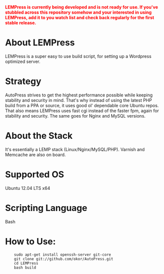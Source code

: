 **<span style="color: red;">LEMPress is currently being developed and is not ready for use. If you've stubbled across this repository somehow and your interested in using LEMPress, add it to you watch list and check back regularly for the first stable release.</span>**

About LEMPress
=========
  LEMPress is a super easy to use build script, for setting up a Wordpress optimized server. 

Strategy
=====
  AutoPress strives to get the highest performance possible while keeping stability and security in mind. That's why instead of using the latest PHP build from a PPA or source, it uses good ol' dependable core Ubuntu repos. That also means LEMPress uses fast cgi instead of the faster fpm, again for stability and security. The same goes for Nginx and MySQL versions.

About the Stack
==========
  It's essentially a LEMP stack (Linux/Nginx/MySQL/PHP).
  Varnish and Memcache are also on board.

Supported OS
=========
  Ubuntu 12.04 LTS x64

Scripting Language
============
  Bash

How to Use:
========
        sudo apt-get install openssh-server git-core
        git clone git://github.com/okor/AutoPress.git
        cd LEMPress
        bash build